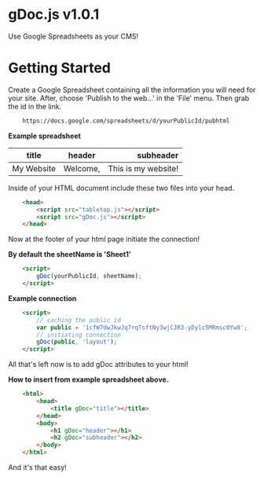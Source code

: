 # gDoc.js v1.0.1

Use Google Spreadsheets as your CMS!

# Getting Started

Create a Google Spreadsheet containing all the information you will need for your site. After, choose 'Publish to the web...' in the 'File' menu. Then grab the id in the link.

```html
    https://docs.google.com/spreadsheets/d/yourPublicId/pubhtml
```

__Example spreadsheet__

| title       | header   | subheader           |
| ----------- |:--------:| -------------------:|
| My Website  | Welcome, | This is my website! |

Inside of your HTML document include these two files into your head.

```html
    <head>
        <script src="tabletop.js"></script>
        <script src="gDoc.js"></script>
    </head>
```

Now at the footer of your html page initiate the connection! 

__By default the sheetName is 'Sheet1'__

```html
    <script>
        gDoc(yourPublicId, sheetName);
    </script>
```

__Example connection__

```html
    <script>
        // caching the public id 
        var public = '1cfW7dwJkwJq7rqTsftNy3wjCJR3-yDylc5MRmsc0Yw8';
        // initiating connection
        gDoc(public, 'layout');
    </script>
```

All that's left now is to add gDoc attributes to your html!

__How to insert from example spreadsheet above.__

```html 
    <html>
        <head>
            <title gDoc="title"></title>
        </head>
        <body>
            <h1 gDoc="header"></h1>
            <h2 gDoc="subheader"></h2>
        </body>
    </html>
```

And it's that easy!